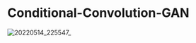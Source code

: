 # Conditional-Convolution-GAN
![20220514_225547_](https://user-images.githubusercontent.com/93152909/168445433-fa47db82-0b94-4749-b208-450444e24521.gif)
